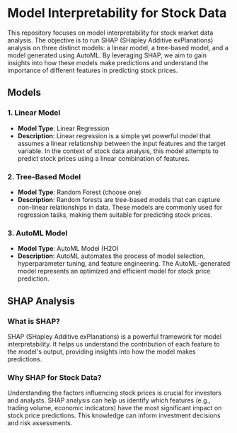 # Model Interpretability for Stock Data

This repository focuses on model interpretability for stock market data analysis. The objective is to run SHAP (SHapley Additive exPlanations) analysis on three distinct models: a linear model, a tree-based model, and a model generated using AutoML. By leveraging SHAP, we aim to gain insights into how these models make predictions and understand the importance of different features in predicting stock prices.

## Models

### 1. Linear Model

- **Model Type**: Linear Regression
- **Description**: Linear regression is a simple yet powerful model that assumes a linear relationship between the input features and the target variable. In the context of stock data analysis, this model attempts to predict stock prices using a linear combination of features.

### 2. Tree-Based Model

- **Model Type**: Random Forest (choose one)
- **Description**: Random forests are tree-based models that can capture non-linear relationships in data. These models are commonly used for regression tasks, making them suitable for predicting stock prices.

### 3. AutoML Model

- **Model Type**: AutoML Model (H2O)
- **Description**: AutoML automates the process of model selection, hyperparameter tuning, and feature engineering. The AutoML-generated model represents an optimized and efficient model for stock price prediction.

## SHAP Analysis

### What is SHAP?

SHAP (SHapley Additive exPlanations) is a powerful framework for model interpretability. It helps us understand the contribution of each feature to the model's output, providing insights into how the model makes predictions.

### Why SHAP for Stock Data?

Understanding the factors influencing stock prices is crucial for investors and analysts. SHAP analysis can help us identify which features (e.g., trading volume, economic indicators) have the most significant impact on stock price predictions. This knowledge can inform investment decisions and risk assessments.
